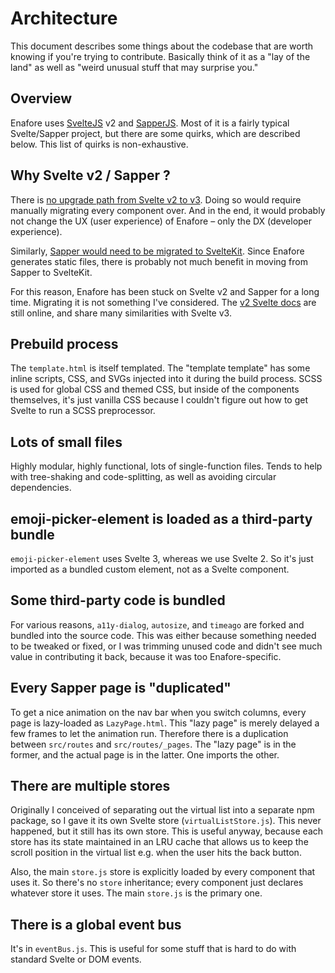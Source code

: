 # Architecture

This document describes some things about the codebase that are worth knowing if you're trying to contribute.
Basically think of it as a "lay of the land" as well as "weird unusual stuff that may surprise you."

## Overview

Enafore uses [SvelteJS](https://svelte.technology) v2 and [SapperJS](https://sapper.svelte.technology). Most of it is a fairly typical Svelte/Sapper project, but there
are some quirks, which are described below. This list of quirks is non-exhaustive.

## Why Svelte v2 / Sapper ?

There is [no upgrade path from Svelte v2 to v3](https://github.com/sveltejs/svelte/issues/2462). Doing so would require manually migrating every component over. And in the end, it would probably not change the UX (user experience) of Enafore – only the DX (developer experience).

Similarly, [Sapper would need to be migrated to SvelteKit](https://kit.svelte.dev/docs/migrating). Since Enafore generates static files, there is probably not much benefit in moving from Sapper to SvelteKit.

For this reason, Enafore has been stuck on Svelte v2 and Sapper for a long time. Migrating it is not something I've considered. The [v2 Svelte docs](https://v2.svelte.dev/) are still online, and share many similarities with Svelte v3.

## Prebuild process

The `template.html` is itself templated. The "template template" has some inline scripts, CSS, and SVGs
injected into it during the build process. SCSS is used for global CSS and themed CSS, but inside of the
components themselves, it's just vanilla CSS because I couldn't figure out how to get Svelte to run a SCSS
preprocessor.

## Lots of small files

Highly modular, highly functional, lots of single-function files. Tends to help with tree-shaking and
code-splitting, as well as avoiding circular dependencies.

## emoji-picker-element is loaded as a third-party bundle

`emoji-picker-element` uses Svelte 3, whereas we use Svelte 2. So it's just imported
as a bundled custom element, not as a Svelte component.

## Some third-party code is bundled

For various reasons, `a11y-dialog`, `autosize`, and `timeago` are forked and bundled into the source code.
This was either because something needed to be tweaked or fixed, or I was trimming unused code and didn't
see much value in contributing it back, because it was too Enafore-specific.

## Every Sapper page is "duplicated"

To get a nice animation on the nav bar when you switch columns, every page is lazy-loaded as `LazyPage.html`.
This "lazy page" is merely delayed a few frames to let the animation run. Therefore there is a duplication
between `src/routes` and `src/routes/_pages`. The "lazy page" is in the former, and the actual page is in the
latter. One imports the other.

## There are multiple stores

Originally I conceived of separating out the virtual list into a separate npm package, so I gave it its
own Svelte store (`virtualListStore.js`). This never happened, but it still has its own store. This is useful
anyway, because each store has its state maintained in an LRU cache that allows us to keep the scroll position
in the virtual list e.g. when the user hits the back button.

Also, the main `store.js` store is explicitly
loaded by every component that uses it. So there's no `store` inheritance; every component just declares
whatever store it uses. The main `store.js` is the primary one.

## There is a global event bus

It's in `eventBus.js`. This is useful for some stuff that is hard to do with standard Svelte or DOM events.
